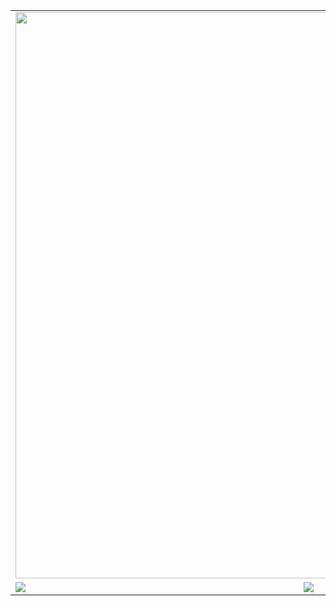 <!-- <img width="910" src="https://user-images.githubusercontent.com/35246761/171882440-3528e0a3-95a3-4569-8ef0-99cf8711b0c2.jpg"> -->
<a href="https://github.com/AdorableParker">
<table>
    <tr>
          <td colspan="2" >
            <img width="906" src="https://user-images.githubusercontent.com/35246761/171883404-60fc4bd1-fdd3-4d60-8e03-b236d3f0b7d8.png">
            </td>
  </tr>
  <tr>
    <td>
      <img align="center" src="https://github-readme-stats.vercel.app/api?username=AdorableParker&show_icons=true&hide_border=true&icon_color=ffca28&title_color=ffa000" />
    </td>
    <td>
      <img align="center" src="https://github-readme-stats.vercel.app/api/top-langs/?username=AdorableParker&layout=compact&hide_border=true&title_color=ffa000" />
    </td>
  </tr>
</table>
</a>
